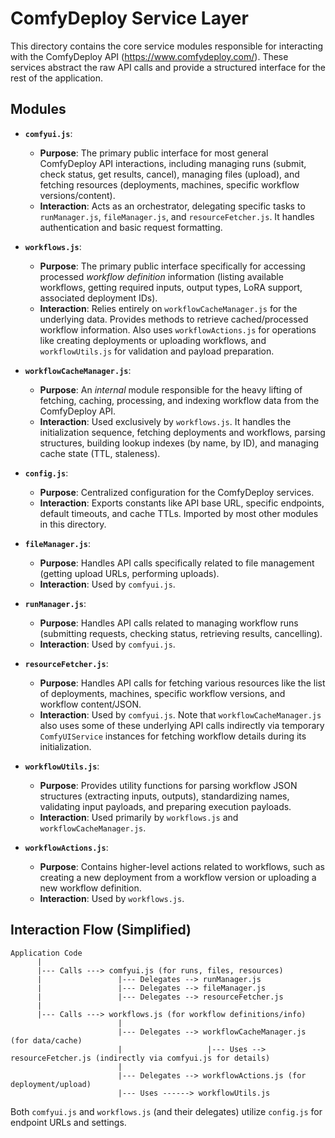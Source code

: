 # ComfyDeploy Service Layer

This directory contains the core service modules responsible for interacting with the ComfyDeploy API (https://www.comfydeploy.com/). These services abstract the raw API calls and provide a structured interface for the rest of the application.

## Modules

*   **`comfyui.js`**: 
    *   **Purpose**: The primary public interface for most general ComfyDeploy API interactions, including managing runs (submit, check status, get results, cancel), managing files (upload), and fetching resources (deployments, machines, specific workflow versions/content).
    *   **Interaction**: Acts as an orchestrator, delegating specific tasks to `runManager.js`, `fileManager.js`, and `resourceFetcher.js`. It handles authentication and basic request formatting.

*   **`workflows.js`**: 
    *   **Purpose**: The primary public interface specifically for accessing processed *workflow definition* information (listing available workflows, getting required inputs, output types, LoRA support, associated deployment IDs).
    *   **Interaction**: Relies entirely on `workflowCacheManager.js` for the underlying data. Provides methods to retrieve cached/processed workflow information. Also uses `workflowActions.js` for operations like creating deployments or uploading workflows, and `workflowUtils.js` for validation and payload preparation.

*   **`workflowCacheManager.js`**: 
    *   **Purpose**: An *internal* module responsible for the heavy lifting of fetching, caching, processing, and indexing workflow data from the ComfyDeploy API.
    *   **Interaction**: Used exclusively by `workflows.js`. It handles the initialization sequence, fetching deployments and workflows, parsing structures, building lookup indexes (by name, by ID), and managing cache state (TTL, staleness).

*   **`config.js`**: 
    *   **Purpose**: Centralized configuration for the ComfyDeploy services.
    *   **Interaction**: Exports constants like API base URL, specific endpoints, default timeouts, and cache TTLs. Imported by most other modules in this directory.

*   **`fileManager.js`**: 
    *   **Purpose**: Handles API calls specifically related to file management (getting upload URLs, performing uploads).
    *   **Interaction**: Used by `comfyui.js`.

*   **`runManager.js`**: 
    *   **Purpose**: Handles API calls related to managing workflow runs (submitting requests, checking status, retrieving results, cancelling).
    *   **Interaction**: Used by `comfyui.js`.

*   **`resourceFetcher.js`**: 
    *   **Purpose**: Handles API calls for fetching various resources like the list of deployments, machines, specific workflow versions, and workflow content/JSON.
    *   **Interaction**: Used by `comfyui.js`. Note that `workflowCacheManager.js` also uses some of these underlying API calls indirectly via temporary `ComfyUIService` instances for fetching workflow details during its initialization.

*   **`workflowUtils.js`**: 
    *   **Purpose**: Provides utility functions for parsing workflow JSON structures (extracting inputs, outputs), standardizing names, validating input payloads, and preparing execution payloads.
    *   **Interaction**: Used primarily by `workflows.js` and `workflowCacheManager.js`.

*   **`workflowActions.js`**: 
    *   **Purpose**: Contains higher-level actions related to workflows, such as creating a new deployment from a workflow version or uploading a new workflow definition.
    *   **Interaction**: Used by `workflows.js`.

## Interaction Flow (Simplified)

```
Application Code
      |
      |--- Calls ---> comfyui.js (for runs, files, resources)
      |                 |--- Delegates --> runManager.js
      |                 |--- Delegates --> fileManager.js
      |                 |--- Delegates --> resourceFetcher.js
      |
      |--- Calls ---> workflows.js (for workflow definitions/info)
                        |
                        |--- Delegates --> workflowCacheManager.js (for data/cache)
                        |                   |--- Uses --> resourceFetcher.js (indirectly via comfyui.js for details)
                        |
                        |--- Delegates --> workflowActions.js (for deployment/upload)
                        |--- Uses ------> workflowUtils.js

```

Both `comfyui.js` and `workflows.js` (and their delegates) utilize `config.js` for endpoint URLs and settings. 